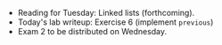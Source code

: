 * Reading for Tuesday: Linked lists (forthcoming).
* Today's lab writeup: Exercise 6 (implement `previous`)
* Exam 2 to be distributed on Wednesday.
